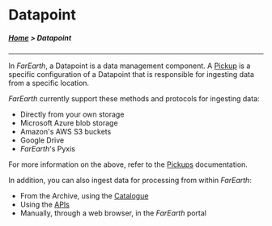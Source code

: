 # Datapoint

##### [Home](../README.md) > Datapoint
---

In *FarEarth*, a Datapoint is a data management component. A [Pickup](pickup/pickups.md) is a specific configuration of a Datapoint that is responsible for ingesting data from a specific location.

*FarEarth* currently support these methods and protocols for ingesting data:
* Directly from your own storage
* Microsoft Azure blob storage
* Amazon's AWS S3 buckets
* Google Drive
* *FarEarth*'s Pyxis

For more information on the above, refer to the [Pickups](pickup/pickups.md) documentation.

In addition, you can also ingest data for processing from within *FarEarth*:
* From the Archive, using the [Catalogue](../catalogue/catalogue.md)
* Using the [APIs](../developer/api/api.md)
* Manually, through a web browser, in the *FarEarth* portal
